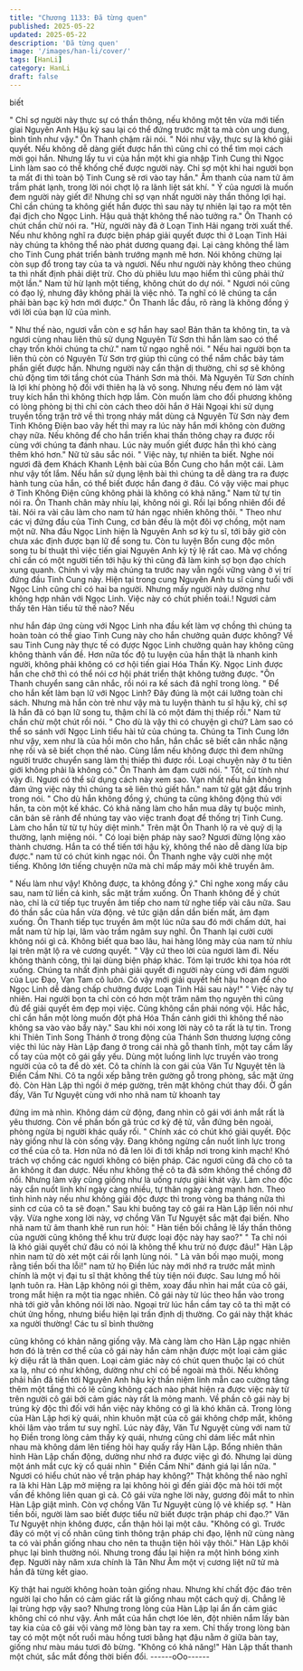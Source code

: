 ```yaml
---
title: "Chương 1133: Đã từng quen"
published: 2025-05-22
updated: 2025-05-22
description: 'Đã từng quen'
image: '/images/han-li/cover/'
tags: [HanLi]
category: HanLi
draft: false
---
```


biết

" Chỉ sợ người này thực sự có thần thông, nếu không một tên vừa
mới tiến giai Nguyên Anh Hậu kỳ sau lại có thể đứng trước mặt ta
mà còn ung dung, bình tỉnh như vậy." Ôn Thanh chậm rãi nói.
" Nói như vậy, thực sự là khó giải quyết. Nếu không dễ dàng giết
được hắn thì cũng chỉ có thể tìm mọi cách mời gọi hắn. Nhưng lấy
tu vi của hắn một khi gia nhập Tinh Cung thì Ngọc Linh làm sao
có thể khống chế được người này. Chỉ sợ một khi hai người bọn ta
mất đi thì toàn bộ Tinh Cung sẽ rơi vào tay hắn." Âm thanh của
nam tử âm trầm phát lạnh, trong lời nói chợt lộ ra lãnh liệt sát khí.
" Ý của ngươi là muốn đem người này giết đi! Nhưng chỉ sợ vạn
nhất người này thần thông lợi hại. Chỉ cần chúng ta không giết
hắn được thì sau này tự nhiên lại tạo ra một tên đại địch cho Ngọc
Linh. Hậu quả thật không thể nào tưởng ra." Ôn Thanh có chút
chần chừ nói ra. "Hừ, người này đã ở Loạn Tinh Hải ngang trời
xuất thế. Nếu như không nghĩ ra được biện pháp giải quyết được
thì ở Loạn Tinh Hải này chúng ta không thể nào phát dương
quang đại. Lại càng không thể làm cho Tinh Cung phát triển bành
trướng mạnh mẽ hơn. Nói không chừng lại còn sụp đổ trong tay
của ta và ngươi. Nếu như người này không theo chúng ta thì nhất
định phải diệt trừ. Cho dù phiêu lưu mạo hiểm thì cũng phải thử
một lần."
Nam tử hừ lạnh một tiếng, không chút do dự nói.
" Ngươi nói cũng có đạo lý, nhưng đây không phải là việc nhỏ. Ta
nghĩ có lẽ chúng ta cần phải bàn bạc kỹ hơn mới được." Ôn
Thanh lắc đầu, rõ ràng là không đồng ý với lời của bạn lữ của
mình.

" Như thế nào, ngươi vẫn còn e sợ hắn hay sao! Bản thân ta
không tin, ta và ngươi cùng nhau liên thủ sử dụng Nguyên Từ Sơn
thì hắn làm sao có thể chạy trốn khỏi chúng ta chứ." nam tử ngạo
nghễ nói.
" Nếu hai người bọn ta liên thủ còn có Nguyên Từ Sơn trợ giúp thì
cũng có thể nắm chắc bảy tám phần giết được hắn. Nhưng người
này cẩn thận dị thường, chỉ sợ sẽ không chủ động tìm tới tầng
chót của Thánh Sơn mà thôi. Mà Nguyên Từ Sơn chính là lợi khí
phòng hộ đối với thiên hạ là vô song. Nhưng nếu đem nó làm vật
truy kích hắn thì không thích hợp lắm. Còn muốn làm cho đối
phương không có lòng phòng bị thì chỉ còn cách theo dõi hắn ở
Hải Ngoại khi sử dụng truyền tống trận trở về thì trong nháy mắt
dùng cả Nguyên Từ Sơn này đem Tinh Không Điện bao vây hết
thì may ra lúc này hắn mới không còn đường chạy nữa. Nếu
không để cho hắn triển khai thần thông chạy ra được rồi cùng với
chúng ta đánh nhau. Lúc này muốn giết được hắn thì khó càng
thêm khó hơn." Nữ tử sâu sắc nói.
" Việc này, tự nhiên ta biết. Nghe nói ngươi đã đem Khách Khanh
Lệnh bài của Bổn Cung cho hắn một cái. Làm như vậy tốt lắm.
Nếu hắn sử dụng lệnh bài thì chúng ta dễ dàng tra ra được hành
tung của hắn, có thể biết được hắn đang ở đâu. Có vậy việc mai
phục ở Tinh Không Điện cũng không phải là không có khả năng."
Nam tử tự tin nói ra.
Ôn Thanh chân mày nhíu lại, không nói gì. Rồi lại bổng nhiên đổi
đề tài. Nói ra vài câu làm cho nam tử hán ngạc nhiên không thôi.
" Theo như các vị đứng đầu của Tinh Cung, cơ bản đều là một đôi
vợ chồng, một nam một nữ. Nha đầu Ngọc Linh hiện là Nguyên
Anh sơ kỳ tu sĩ, tới bây giờ còn chưa xác định được bạn lữ để
song tu. Còn tu luyện Bổn cung độc môn song tu bí thuật thì việc
tiến giai Nguyên Anh kỳ tỷ lệ rất cao. Mà vợ chồng chỉ cần có một
người tiến tới hậu kỳ thì cũng đã làm kinh sợ bọn đạo chích xung
quanh. Chính vì vậy mà chúng ta trước nay vẫn ngồi vững vàng ở
vị trí đứng đầu Tinh Cung này. Hiện tại trong cung Nguyên Anh tu
sĩ cùng tuổi với Ngọc Linh cũng chỉ có hai ba người. Nhưng mấy
người này dường như không hợp nhãn với Ngọc Linh. Việc này có
chút phiền toái.! Ngươi cảm thấy tên Hàn tiểu tử thế nào? Nếu

như hắn đáp ứng cùng với Ngọc Linh nha đầu kết làm vợ chồng
thì chúng ta hoàn toàn có thể giao Tinh Cung này cho hắn
chưởng quản được không? Về sau Tinh Cung này thực tế có
được Ngọc Linh chưởng quản hay không cũng không thành vấn
đề. Hơn nữa tốc độ tu luyện của hắn thật là nhanh kinh người,
không phải không có cơ hội tiến giai Hóa Thần Kỳ. Ngọc Linh
được hắn che chở thì có thể nói cơ hội phát triển thật không tưởng
được. "Ôn Thanh chuyển sang cân nhắc, rồi nói ra kế sách đã
nghĩ trong lòng.
" Để cho hắn kết làm bạn lữ với Ngọc Linh? Đây đúng là một cái
lưỡng toàn chi sách. Nhưng mà hắn còn trẻ như vậy mà tu luyện
thành tu sĩ hậu kỳ, chỉ sợ là hắn đã có bạn lữ song tu, thậm chí là
có một đám thị thiếp rồi." Nam tử chần chừ một chút rồi nói.
" Cho dù là vậy thì có chuyện gì chứ? Làm sao có thể so sánh với
Ngọc Linh tiểu hài tử của chúng ta. Chúng ta Tinh Cung lớn như
vậy, xem như là của hồi môn cho hắn, hắn chắc sẽ biết cân nhắc
nặng nhẹ rồi và sẽ biết chọn thế nào. Cùng lắm nếu không được
thì đem những người trước chuyển sang làm thị thiếp thì được rồi.
Loại chuyện này ở tu tiên giới không phải là không có." Ôn Thanh
ảm đạm cười nói.
" Tốt, cứ tính như vậy đi. Ngươi có thể sử dụng cách này xem
sao. Vạn nhất nếu hắn không đám ứng việc này thì chúng ta sẽ
liên thủ giết hắn." nam tử gật gật đầu trịnh trong nói.
" Cho dù hắn không đồng ý, chúng ta cũng không động thủ với
hắn, ta còn một kế khác. Có khả năng làm cho hắn mua dây tự
buộc mình, căn bản sẽ rảnh để nhúng tay vào việc tranh đoạt để
thống trị Tinh Cung. Làm cho hắn từ từ tự hủy diệt mình." Trên
mặt Ôn Thanh lộ ra vẻ quỷ dị lạ thường, lạnh miệng nói.
" Có loại biện pháp này sao? Ngươi đừng lộng xảo thành chương.
Hắn ta có thể tiến tới hậu kỳ, không thể nào dễ dàng lừa bịp
được." nam tử có chút kinh ngạc nói.
Ôn Thanh nghe vậy cười nhẹ một tiếng. Không lớn tiếng chuyện
nữa mà chỉ mấp máy môi khẽ truyền âm.

" Nếu làm như vậy! Không được, ta không đồng ý." Chỉ nghe xong
mấy câu sau, nam tử liền cả kinh, sắc mặt trầm xuống.
Ôn Thanh không để ý chút nào, chỉ là cứ tiếp tục truyền âm tiếp
cho nam tử nghe tiếp vài câu nữa. Sau đó thần sắc của hắn vừa
động. vẻ tức giận dần dần biến mất, ảm đạm xuống.
Ôn Thanh tiếp tục truyền âm một lúc nữa sau đó mới chấm dứt,
hai mắt nam tử híp lại, lâm vào trầm ngâm suy nghĩ.
Ôn Thanh lại cười cười không nói gì cả.
Không biết qua bao lâu, hai hàng lông mày của nam tử nhíu lại
trên mặt lộ ra vẻ cương quyết.
" Vậy cứ theo lời của ngươi làm đi. Nếu không thành công, thì lại
dùng biện pháp khác. Tóm lại trước khi tọa hóa rớt xuống. Chúng
ta nhất định phải giải quyết đi người này cùng với đám người của
Lục Đạo, Vạn Tam cô luôn. Có vậy mới giải quyết hết hậu hoạn
để cho Ngọc Linh dễ dàng chấp chưởng được Loạn Tinh Hải sau
này!"
" Việc này tự nhiên. Hai người bọn ta chỉ còn có hơn một trăm
năm thọ nguyên thì cũng đủ để giải quyết êm đẹp mọi việc. Cũng
không cần phải nóng vội. Hắc hắc, chỉ cần hắn một lòng muốn đột
phá Hóa Thần cảnh giới thì không thể nào không sa vào vào bẩy
này." Sau khi nói xong lời này cô ta rất là tự tin.
Trong khi Thiên Tinh Song Thánh ở trong động của Thánh Sơn
thương lượng công việc thì lúc này Hàn Lập đang ở trong cái nhà
gỗ thanh tĩnh, một tay cầm lấy cổ tay của một cô gái gầy yếu.
Dùng một luồng linh lực truyền vào trong người của cô ta để dò
xét.
Cô ta chính là con gái của Văn Tư Nguyệt tên là Điền Cầm Nhi.
Cô ta ngồi xếp bằng trên gường gỗ trong phòng, sắc mặt ửng đỏ.
Còn Hàn Lập thì ngồi ở mép gường, trên mặt không chút thay đổi.
Ờ gần đấy, Văn Tư Nguyệt cùng với nho nhã nam tử khoanh tay

đứng im mà nhìn. Không dám cử động, đang nhìn cô gái với ánh
mắt rất là yêu thương.
Còn về phần bốn gã trúc cơ kỳ đệ tử, vẫn đứng bên ngoài, phòng
ngừa bị người khác quấy rối.
" Chính xác có chút khó giải quyết. Độc này giống như là còn
sống vậy. Đang không ngừng cắn nuốt linh lực trong cơ thể của
cô ta. Hơn nữa nó đã len lõi đi tới khắp nơi trong kinh mạch! Khó
trách vợ chồng các ngươi không có biện pháp. Các ngươi cũng đã
cho cô ta ăn không ít đan dược. Nếu như không thế cô ta đã sớm
không thể chống đỡ nổi. Nhưng làm vậy cũng giống như là uống
rượu giải khát vậy. Làm cho độc này cắn nuốt linh khí ngày càng
nhiều, tự thân ngày càng mạnh hơn. Theo tình hình này nếu như
không giải độc được thì trong vòng ba tháng nữa thì sinh cơ của
cô ta sẽ đoạn." Sau khi buông tay cô gái ra Hàn Lập liền nói như
vậy.
Vừa nghe xong lời này, vợ chồng Văn Tư Nguyệt sắc mặt đại
biến. Nho nhã nam tử âm thanh khẽ run run hỏi:
" Hàn tiền bối chẳng lẽ lấy thần thông của người cũng không thể
khu trừ được loại độc này hay sao?"
" Ta chỉ nói là khó giải quyết chứ đâu có nói là không thể khu trừ
nó được đâu!" Hàn Lập nhìn nam tử dò xét một cái rồi lạnh lùng
nói.
" Là vãn bối mạo muội, mong rằng tiền bối tha lỗi!" nam tử họ
Điền lúc này mới nhớ ra trước mắt mình chính là một vị đại tu sĩ
thật không thể tùy tiện nói được. Sau lưng mồ hôi lạnh tuôn ra.
Hàn Lập không nói gì thêm, xoay đầu nhìn hai mắt của cô gái,
trong mắt hiện ra một tia ngạc nhiên.
Cô gái này từ lúc theo hắn vào trong nhà tới giờ vẫn không nói lời
nào. Ngoại trừ lúc hắn cầm tay cô ta thì mặt có chút ửng hồng,
nhưng biểu hiện lại trấn định dị thường.
Co gái này thật khác xa người thường! Các tu sĩ bình thường

cũng không có khản năng giống vậy.
Mà càng làm cho Hàn Lập ngạc nhiên hơn đó là trên cơ thể của
cô gái này hắn cảm nhận được một loại cảm giác kỳ diệu rất là
thân quen. Loại cảm giác này có chút quen thuộc lại có chút xa lạ,
như có như không, dường như chỉ có bề ngoài mà thôi. Nếu
không phải hắn đã tiến tới Nguyên Anh hậu kỳ thần niệm linh mẫn
cao cường tăng thêm một tầng thì có lẽ cũng không cách nào
phát hiện ra được việc này từ trên người cô gái bởi cảm giác này
rất là mỏng manh. Về phần cô gái này bị trúng kỳ độc thì đối với
hắn việc này không có gì là khó khăn cả.
Trong lòng của Hàn Lập hơi kỳ quái, nhìn khuôn mặt của cô gái
không chớp mắt, không khỏi lâm vào trầm tư suy nghĩ.
Lúc này đây, Văn Tư Nguyệt cùng với nam tử họ Điền trong lòng
cảm thấy kỳ quái, nhưng cũng chỉ dám liếc mắt nhìn nhau mà
không dám lên tiếng hỏi hay quấy rầy Hàn Lập.
Bổng nhiên thân hình Hàn Lập chấn động, dường như nhớ ra
được việc gì đó. Nhưng lại dùng một ánh mắt cực kỳ cổ quái nhìn
" Điền Cầm Nhi" đánh giá lại lần nữa.
" Ngươi có hiểu chút nào về trận pháp hay không?" Thật không
thể nào nghĩ ra là khi Hàn Lập mở miệng ra lại không hỏi gì đến
giải độc mà hỏi tới một vấn đề không liên quan gì cả.
Cô gái vừa nghe lời này, gương đôi mắt to nhìn Hàn Lập giật
mình. Còn vợ chồng Văn Tư Nguyệt cùng lộ vẻ khiếp sợ.
" Hàn tiền bối, người làm sao biết được tiểu nữ biết được trận
pháp chi đạo.?" Văn Tư Nguyệt nhịn không được, cẩn thận hỏi lại
một câu.
"Không có gì. Trước đây có một vị cố nhân cũng tinh thông trận
pháp chi đạo, lệnh nữ cùng nàng ta có vài phần giống nhau cho
nên ta thuận tiện hỏi vậy thôi." Hàn Lập khôi phục lại bình thường
nói. Nhưng trong đầu lại hiện ra một hình bóng xinh đẹp. Người
này năm xưa chính là Tân Như Âm một vị cương liệt nữ tử mà
hắn đã từng kết giao.

Kỳ thật hai người không hoàn toàn giống nhau. Nhưng khí chất
độc đáo trên người lại cho hắn có cảm giác rất là giống nhau một
cách quỷ dị.
Chẳng lẽ lại trùng hợp vậy sao? Nhưng trong lòng của Hàn Lập
lại ẩn ẩn cảm giác không chỉ có như vậy.
Ánh mắt của hắn chợt lóe lên, đột nhiên nắm lấy bàn tay kia của
cô gái vội vàng mở lòng bàn tay ra xem.
Chỉ thấy trong lòng bàn tay có một một nốt ruồi màu hồng tươi
bằng hạt đậu nằm ở giữa bàn tay, giống như màu máu tươi đỏ
bừng.
"Không có khả năng!"
Hàn Lập thất thanh một chút, sắc mắt đồng thời biến đổi.
------oOo------

